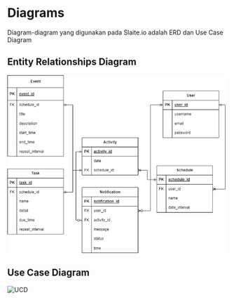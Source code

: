 # Diagrams

Diagram-diagram yang digunakan pada Slaite.io adalah ERD dan Use Case Diagram

## Entity Relationships Diagram

![ERD](./Diagrams/ERD.jpg)

## Use Case Diagram

![UCD](./diagrams.md/UseCase.jpg)